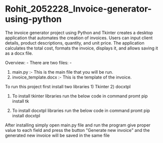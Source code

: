 # Rohit_2052228_Invoice-generator-using-python
The invoice generator project using Python and Tkinter creates a desktop application that automates the creation of invoices. Users can input client details, product descriptions, quantity, and unit price. The application calculates the total cost, formats the invoice, displays it, and allows saving it as a docx file.

Overview: -
There are two files: -

1) main.py :- This is the main file that you will be run.
2) invoice_template.docx :- This is the template of the invoice.

To run this project first install two libraries 1) Tkinter 2) docxtpl

1) To install tkinter libraries run the below code in command promt
   pip install tk

2) To install docxtpl libraries run the below code in command promt
   pip install docxtpl

After installing simply open main.py file and run the program give proper value to each field and press the button "Generate new invoice" and the generated new invoice will be saved in the same file

